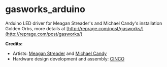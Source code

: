 gasworks_arduino
================

Arduino LED driver for Meagan Streader's and Michael Candy's installation Golden Orbs, more details at [http://reprage.com/post/gasworks/](http://reprage.com/post/gasworks/)

**Credits:**

* Artists: [Meagan Streader](https://meaganstreader.com/) and [Michael Candy](http://michaelcandy.com/)
* Hardware design development and assembly: [CINCO](http://bestcinco.com/)
